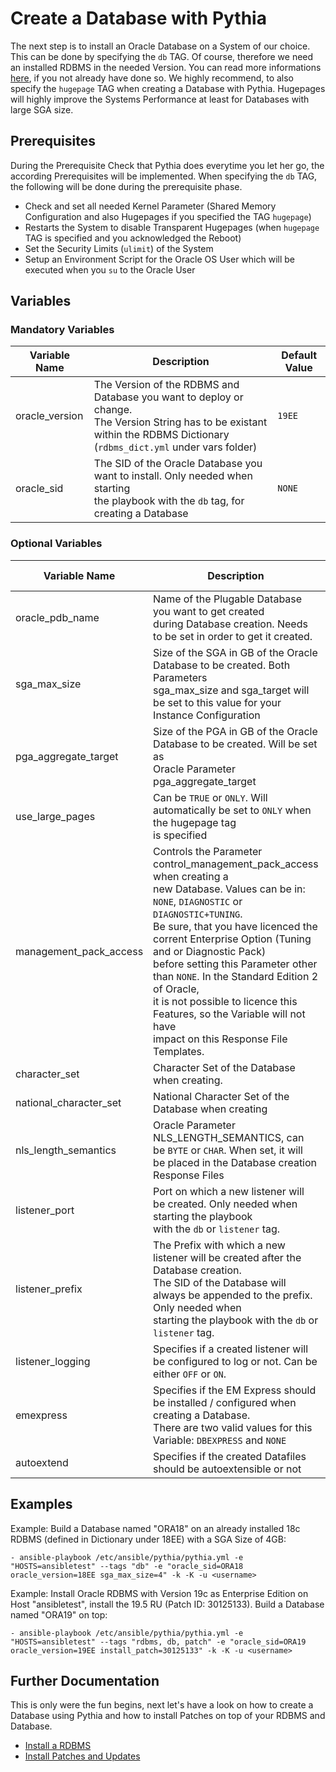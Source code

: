 # Create a Database with Pythia

The next step is to install an Oracle Database on a System of our choice. This can be done by specifying the `db` TAG. Of course, therefore we need an installed RDBMS in the needed Version. You can read more informations [here](https://github.com/thedatabaseme/pythia/blob/master/docs/02_INSTALL_RDBMS.md), if you not already have done so.
We highly recommend, to also specify the `hugepage` TAG when creating a Database with Pythia. Hugepages will highly improve the Systems Performance at least for Databases with large SGA size.

## Prerequisites

During the Prerequisite Check that Pythia does everytime you let her go, the according Prerequisites will be implemented. When specifying the `db` TAG, the following will be done during the prerequisite phase.

  - Check and set all needed Kernel Parameter (Shared Memory Configuration and also Hugepages if you specified the TAG `hugepage`)
  - Restarts the System to disable Transparent Hugepages (when `hugepage` TAG is specified and you acknowledged the Reboot)
  - Set the Security Limits (`ulimit`) of the System
  - Setup an Environment Script for the Oracle OS User which will be executed when you `su` to the Oracle User

## Variables

### Mandatory Variables


| Variable Name | Description              | Default Value |
|---------------|--------------------------|---------------|
|oracle_version |The Version of the RDBMS and Database you want to deploy or change.<br>The Version String has to be existant within the RDBMS Dictionary (`rdbms_dict.yml` under vars folder)|`19EE`|
|oracle_sid|The SID of the Oracle Database you want to install. Only needed when starting <br>the playbook with the `db` tag, for creating a Database|`NONE`|

### Optional Variables


| Variable Name | Description              | Default Value |
|---------------|--------------------------|---------------|
|oracle_pdb_name|Name of the Plugable Database you want to get created<br> during Database creation. Needs to be set in order to get it created.|`NONE`|
|sga_max_size |Size of the SGA in GB of the Oracle Database to be created. Both Parameters <br>sga_max_size and sga_target will be set to this value for your Instance Configuration|`2`|
|pga_aggregate_target|Size of the PGA in GB of the Oracle Database to be created. Will be set as <br>Oracle Parameter pga_aggregate_target|`1`|
|use_large_pages|Can be `TRUE` or `ONLY`. Will automatically be set to `ONLY` when the hugepage tag <br>is specified|`TRUE`|
|management_pack_access|Controls the Parameter control_management_pack_access when creating a <br>new Database. Values can be in: `NONE`, `DIAGNOSTIC` or `DIAGNOSTIC+TUNING`. <br>Be sure, that you have licenced the corrent Enterprise Option (Tuning and or Diagnostic Pack) <br>before setting this Parameter other than `NONE`. In the Standard Edition 2 of Oracle, <br>it is not possible to licence this Features, so the Variable will not have <br>impact on this Response File Templates.|`NONE`|
|character_set|Character Set of the Database when creating.|`AL32UTF8`|
|national_character_set|National Character Set of the Database when creating|`AL16UTF16`|
|nls_length_semantics|Oracle Parameter NLS_LENGTH_SEMANTICS, can be `BYTE` or `CHAR`. When set, it will <br>be placed in the Database creation Response Files|`BYTE`|
|listener_port|Port on which a new listener will be created. Only needed when starting the playbook <br>with the `db` or `listener` tag.|`1521`|
|listener_prefix|The Prefix with which a new listener will be created after the Database creation. <br>The SID of the Database will always be appended to the prefix. Only needed when <br>starting the playbook with the `db` or `listener` tag.|`LSNR_`|
|listener_logging|Specifies if a created listener will be configured to log or not. Can be either `OFF` or `ON`.|`OFF`|
|emexpress|Specifies if the EM Express should be installed / configured when creating a Database. <br>There are two valid values for this Variable: `DBEXPRESS` and `NONE`|`DBEXPRESS`|
|autoextend|Specifies if the created Datafiles should be autoextensible or not|`FALSE`|

## Examples

Example: Build a Database named "ORA18" on an already installed 18c RDBMS (defined in Dictionary under 18EE) with a SGA Size of 4GB:

    - ansible-playbook /etc/ansible/pythia/pythia.yml -e "HOSTS=ansibletest" --tags "db" -e "oracle_sid=ORA18 oracle_version=18EE sga_max_size=4" -k -K -u <username>

Example: Install Oracle RDBMS with Version 19c as Enterprise Edition on Host "ansibletest", install the 19.5 RU (Patch ID: 30125133). Build a Database named "ORA19" on top:

    - ansible-playbook /etc/ansible/pythia/pythia.yml -e "HOSTS=ansibletest" --tags "rdbms, db, patch" -e "oracle_sid=ORA19 oracle_version=19EE install_patch=30125133" -k -K -u <username>

## Further Documentation

This is only were the fun begins, next let's have a look on how to create a Database using Pythia and how to install Patches on top of your RDBMS and Database.

  - [Install a RDBMS](https://github.com/thedatabaseme/pythia/blob/master/docs/02_INSTALL_RDBMS.md)
  - [Install Patches and Updates](https://github.com/thedatabaseme/pythia/blob/master/docs/04_INSTALL_PATCH.md)
